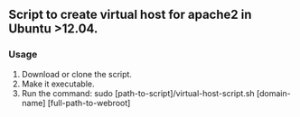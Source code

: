## Script to create virtual host for apache2 in Ubuntu >12.04.

### Usage
1. Download or clone the script.
2. Make it executable.
3. Run the command:
<pre-formatted>sudo [path-to-script]/virtual-host-script.sh [domain-name] [full-path-to-webroot] </pre-formatted>
